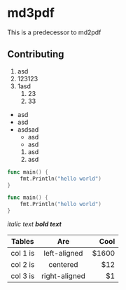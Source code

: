 # md3pdf
This is a predecessor to md2pdf

## Contributing
1. asd
2. 123123
3. 1asd
    1. 23
    2. 33

- asd
- asd
- asdsad
    - asd
    - asd
    1. asd
    2. asd
    
```go
func main() {
    fmt.Println("hello world")
}
```

```go
func main() {
    fmt.Println("hello world")
}
```

*italic text* ___bold text___

| Tables   |      Are      |  Cool |
|----------|:-------------:|------:|
| col 1 is |  left-aligned | $1600 |
| col 2 is |    centered   |   $12 |
| col 3 is | right-aligned |    $1 |